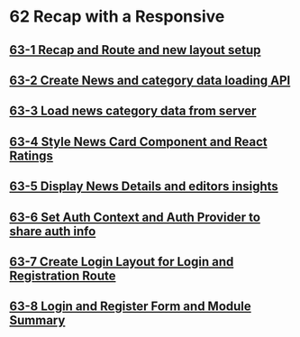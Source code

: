 # 62 Recap with a Responsive

## [63-1 Recap and Route and new layout setup](./my-app/63-1%20Recap%20and%20Route%20and%20new%20layout%20setup/)

## [63-2 Create News and category data loading API](./my-app/63-2%20Create%20News%20and%20category%20data%20loading%20API/)

## [63-3 Load news category data from server](./my-app/63-3%20Load%20news%20category%20data%20from%20server/)

## [63-4 Style News Card Component and React Ratings](./my-app/63-4%20Style%20News%20Card%20Component%20and%20React%20Ratings/)

## [63-5 Display News Details and editors insights](./my-app/63-5%20Display%20News%20Details%20and%20editors%20insights/)

## [63-6 Set Auth Context and Auth Provider to share auth info](./my-app/#63-6%20Set%20Auth%20Context%20and%20Auth%20Provider%20to%20share%20auth%20info%20copy/)

## [63-7 Create Login Layout for Login and Registration Route](./my-app/63-7%20Create%20Login%20Layout%20for%20Login%20and%20Registration%20Route/)

## [63-8 Login and Register Form and Module Summary](./my-app/63-8%20Login%20and%20Register%20Form%20and%20Module%20Summary/)
